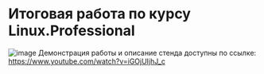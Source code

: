 # Итоговая работа по курсу Linux.Professional
![image](https://github.com/unadmit/otus-linux-pro-final/assets/122820579/96036c2a-5aff-4c55-b66e-cb553f72d753)
Демонстрация работы и описание стенда доступны по ссылке: https://www.youtube.com/watch?v=iGOjUIjhJ_c
